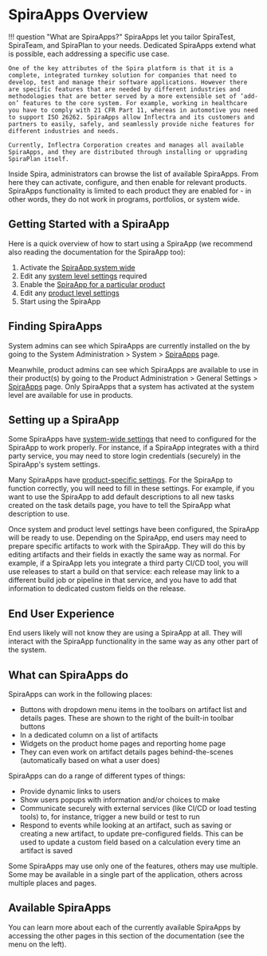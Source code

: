 # SpiraApps Overview

!!! question "What are SpiraApps?"
    SpiraApps let you tailor SpiraTest, SpiraTeam, and SpiraPlan to your needs. Dedicated SpiraApps extend what is possible, each addressing a specific use case.

    One of the key attributes of the Spira platform is that it is a complete, integrated turnkey solution for companies that need to develop, test and manage their software applications. However there are specific features that are needed by different industries and methodologies that are better served by a more extensible set of ‘add-on’ features to the core system. For example, working in healthcare you have to comply with 21 CFR Part 11, whereas in automotive you need to support ISO 26262. SpiraApps allow Inflectra and its customers and partners to easily, safely, and seamlessly provide niche features for different industries and needs.

    Currently, Inflectra Corporation creates and manages all available SpiraApps, and they are distributed through installing or upgrading SpiraPlan itself.

Inside Spira, administrators can browse the list of available SpiraApps. From here they can activate, configure, and then enable for relevant products. SpiraApps functionality is limited to each product they are enabled for - in other words, they do not work in programs, portfolios, or system wide.

## Getting Started with a SpiraApp
Here is a quick overview of how to start using a SpiraApp (we recommend also reading the documentation for the SpiraApp too):

1. Activate the [SpiraApp system wide](../../Spira-Administration-Guide/System/#spiraapps)
2. Edit any [system level settings](../../Spira-Administration-Guide/System/#spiraapps-settings) required
3. Enable the [SpiraApp for a particular product](../../Spira-Administration-Guide/Product-General-Settings/#spiraapps)
4. Edit any [product level settings](../../Spira-Administration-Guide/Product-General-Settings/#spiraapps-settings)
5. Start using the SpiraApp

## Finding SpiraApps
System admins can see which SpiraApps are currently installed on the by going to the System Administration > System > [SpiraApps](../../Spira-Administration-Guide/System/#spiraapps) page.

Meanwhile, product admins can see which SpiraApps are available to use in their product(s) by going to the Product Administration > General Settings > [SpiraApps](../../Spira-Administration-Guide/Product-General-Settings/#spiraapps) page. Only SpiraApps that a system has activated at the system level are available for use in products.

## Setting up a SpiraApp
Some SpiraApps have [system-wide settings](../../Spira-Administration-Guide/System/#spiraapps-settings) that need to configured for the SpiraApp to work properly. For instance, if a SpiraApp integrates with a third party service, you may need to store login credentials (securely) in the SpiraApp's system settings.

Many SpiraApps have [product-specific settings](../../Spira-Administration-Guide/Product-General-Settings/#spiraapps-settings). For the SpiraApp to function correctly, you will need to fill in these settings. For example, if you want to use the SpiraApp to add default descriptions to all new tasks created on the task details page, you have to tell the SpiraApp what description to use.

Once system and product level settings have been configured, the SpiraApp will be ready to use. Depending on the SpiraApp, end users may need to prepare specific artifacts to work with the SpiraApp. They will do this by editing artifacts and their fields in exactly the same way as normal. For example, if a SpiraApp lets you integrate a third party CI/CD tool, you will use releases to start a build on that service: each release may link to a different build job or pipeline in that service, and you have to add that information to dedicated custom fields on the release.

## End User Experience
End users likely will not know they are using a SpiraApp at all. They will interact with the SpiraApp functionality in the same way as any other part of the system.

## What can SpiraApps do
SpiraApps can work in the following places:

- Buttons with dropdown menu items in the toolbars on artifact list and details pages. These are shown to the right of the built-in toolbar buttons
- In a dedicated column on a list of artifacts
- Widgets on the product home pages and reporting home page
- They can even work on artifact details pages behind-the-scenes (automatically based on what a user does)

SpiraApps can do a range of different types of things:

- Provide dynamic links to users
- Show users popups with information and/or choices to make
- Communicate securely with external services (like CI/CD or load testing tools) to, for instance, trigger a new build or test to run
- Respond to events while looking at an artifact, such as saving or creating a new artifact, to update pre-configured fields. This can be used to update a custom field based on a calculation every time an artifact is saved

Some SpiraApps may use only one of the features, others may use multiple. Some may be available in a single part of the application, others across multiple places and pages.

## Available SpiraApps
You can learn more about each of the currently available SpiraApps by accessing the other pages in this section of the documentation (see the menu on the left).